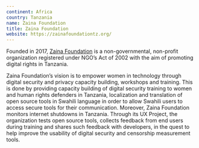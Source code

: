 ```yaml
---
continent: Africa
country: Tanzania
name: Zaina Foundation
title: Zaina Foundation
website: https://zainafoundationtz.org/
---
```


Founded in 2017, [Zaina Foundation](https://zainafoundationtz.org/) is a non-governmental, non-profit organization registered under NGO’s Act of 2002 with the aim of promoting digital rights in Tanzania. 

Zaina Foundation’s vision is to empower women in technology through digital security and privacy capacity building, workshops and training. This is done by providing capacity building of digital security training to women and human rights defenders in Tanzania, localization and translation of open source tools in Swahili language in order to allow Swahili users to access secure tools for their communication. Moreover, Zaina Foundation monitors internet shutdowns in Tanzania. Through its UX Project, the organization tests open source tools, collects feedback from end users during training and shares such feedback with developers, in the quest to help improve the usability of digital security and censorship measurement tools.
